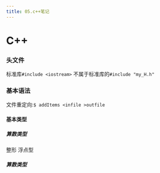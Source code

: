 ```yaml
---
title: 05.c++笔记
---
```


# C++
### 头文件
标准库`#include <iostream>` 
不属于标准库的`#include "my_H.h"` 
### 基本语法
文件重定向:`$ addItems <infile >outfile` 
#### 基本类型
##### 算数类型
整形
浮点型 
##### 算数类型